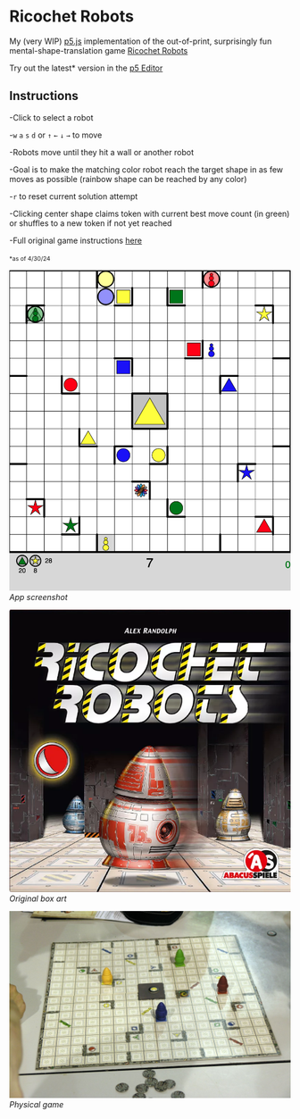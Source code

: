 # Ricochet Robots

My (very WIP) [p5.js](https://p5js.org/) implementation of the out-of-print, surprisingly fun mental-shape-translation game [Ricochet Robots](https://en.wikipedia.org/wiki/Ricochet_Robots)

Try out the latest* version in the [p5 Editor](https://editor.p5js.org/briansmiley/sketches/LJjfo8k1P)

**Instructions**
-
-Click to select a robot
         
-`w` `a` `s` `d` or `↑` `←` `↓` `→` to move

-Robots move until they hit a wall or another robot

-Goal is to make the matching color robot reach the target shape in as few moves as possible (rainbow shape can be reached by any color)

-`r` to reset current solution attempt

-Clicking center shape claims token with current best move count (in green) or shuffles to a new token if not yet reached

-Full original game instructions [here](https://images-cdn.zmangames.com/us-east-1/filer_public/c0/b4/c0b482f1-ad3e-4e5d-ae48-0c11aa7c317a/en-ricochet_robot-rules.pdf)


<span style="font-size:.75em;">*as of 4/30/24</span>

![App screenshot](./images/gameplay.png)
*App screenshot*

![Box art](./images/ricochet_robots_box.png)
*Original box art*

![Board game image](./images/ricochet_robots_real.jpeg)
*Physical game*

